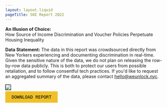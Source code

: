 ```yaml
---
layout: layout.liquid
pageTitle: SOI Report 2022
---
```


<style>
  a.report {
  font-family: "Roboto Mono", monospace;
  font-weight: 400;
  padding: 10px 20px;
  background-color: #efc02a;
  color: black;
  text-transform: uppercase;
  text-decoration: none;
}
a.report:hover {
  background-color: #56c79b !important;
}
  
  img.report-sample {
    border: 1px solid Black;
    max-width: 30%;
  }
</style>

**An Illusion of Choice:** \
How Source of Income Discrimination and Voucher Policies Perpetuate Housing Inequality

**Data Statement:** The data in this report was crowdsourced directly from New Yorkers experiencing and documenting discrimination in real-time. Given the
sensitive nature of the data, we do not plan on releasing the row-by-row data publicly. This is both to protect our users from possible retaliation,
and to follow consentful tech practices. If you'd like to request an aggregated summary of the data, please contact <a href="mailto:hello@weunlock.nyc">hello@weunlock.nyc</a>.
<br><br>
<a href="https://cdn.glitch.global/b185c63a-8d27-412b-b4cb-047ca0c8de79/AnIllusionofChoice_FinalDigital_CORRECT-protected.pdf?v=1644339676601" style="border-bottom: 0;">
  <img class="report-sample" src="https://cdn.glitch.global/b185c63a-8d27-412b-b4cb-047ca0c8de79/AnIllusionofChoice_FinalDigital-protected.jpg?v=1643857741931">
</a>
<br>
<p>
  <a href="https://cdn.glitch.global/b185c63a-8d27-412b-b4cb-047ca0c8de79/AnIllusionofChoice_FinalDigital_CORRECT-protected.pdf?v=1644339676601" class="report">Download Report</a>
</p>
